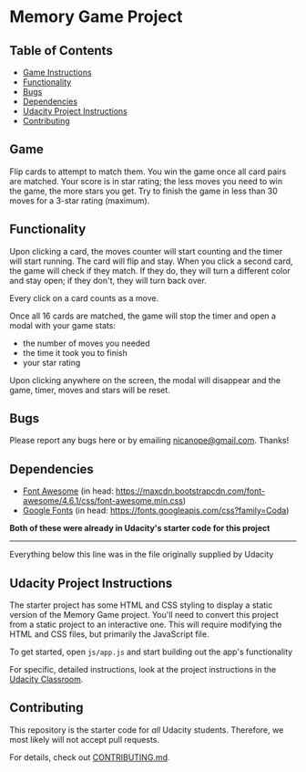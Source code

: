 # Memory Game Project

## Table of Contents

* [Game Instructions](#game)
* [Functionality](#functionality)
* [Bugs](#bugs)
* [Dependencies](#dependencies)
* [Udacity Project Instructions](#instructions)
* [Contributing](#contributing)

## Game

Flip cards to attempt to match them. You win the game once all card pairs are matched. Your score is in star rating; the less moves you need to win the game, the more stars you get. Try to finish the game in less than 30 moves for a 3-star rating (maximum).

## Functionality

Upon clicking a card, the moves counter will start counting and the timer will start running. The card will flip and stay. When you click a second card, the game will check if they match. If they do, they will turn a different color and stay open; if they don't, they will turn back over.

Every click on a card counts as a move.

Once all 16 cards are matched, the game will stop the timer and open a modal with your game stats: 
- the number of moves you needed
- the time it took you to finish
- your star rating

Upon clicking anywhere on the screen, the modal will disappear and the game, timer, moves and stars will be reset.

## Bugs

Please report any bugs here or by emailing nicanope@gmail.com.
Thanks!

## Dependencies

- [Font Awesome](https://fontawesome.com/)
(in head: https://maxcdn.bootstrapcdn.com/font-awesome/4.6.1/css/font-awesome.min.css)
- [Google Fonts](https://fonts.google.com/)
(in head: https://fonts.googleapis.com/css?family=Coda)
 
 **Both of these were already in Udacity's starter code for this project**  

 _______________________________________________________
 Everything below this line was in the file originally supplied by Udacity

## Udacity Project Instructions 

The starter project has some HTML and CSS styling to display a static version of the Memory Game project. You'll need to convert this project from a static project to an interactive one. This will require modifying the HTML and CSS files, but primarily the JavaScript file.

To get started, open `js/app.js` and start building out the app's functionality

For specific, detailed instructions, look at the project instructions in the [Udacity Classroom](https://classroom.udacity.com/me).

## Contributing

This repository is the starter code for _all_ Udacity students. Therefore, we most likely will not accept pull requests.

For details, check out [CONTRIBUTING.md](CONTRIBUTING.md).
